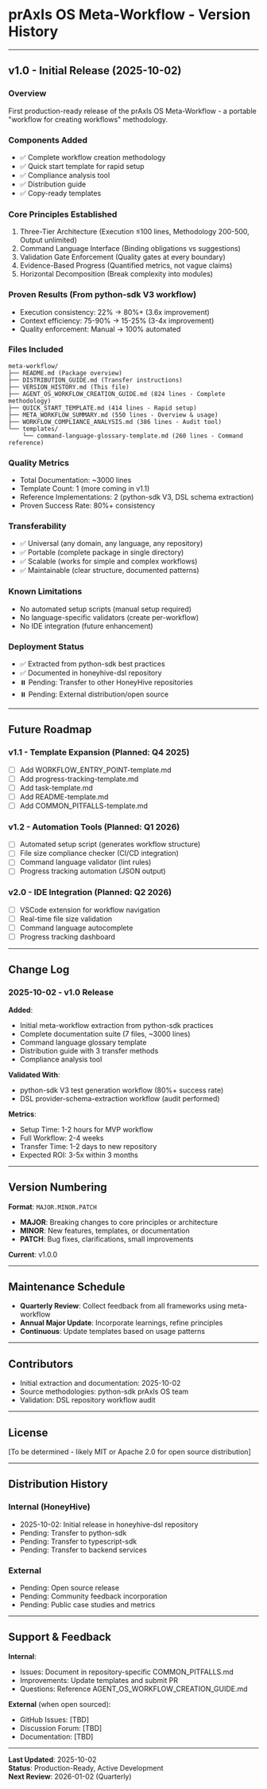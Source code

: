 # prAxIs OS Meta-Workflow - Version History

---

## v1.0 - Initial Release (2025-10-02)

### **Overview**
First production-ready release of the prAxIs OS Meta-Workflow - a portable "workflow for creating workflows" methodology.

### **Components Added**
- ✅ Complete workflow creation methodology
- ✅ Quick start template for rapid setup
- ✅ Compliance analysis tool
- ✅ Distribution guide
- ✅ Copy-ready templates

### **Core Principles Established**
1. Three-Tier Architecture (Execution ≤100 lines, Methodology 200-500, Output unlimited)
2. Command Language Interface (Binding obligations vs suggestions)
3. Validation Gate Enforcement (Quality gates at every boundary)
4. Evidence-Based Progress (Quantified metrics, not vague claims)
5. Horizontal Decomposition (Break complexity into modules)

### **Proven Results** (From python-sdk V3 workflow)
- Execution consistency: 22% → 80%+ (3.6x improvement)
- Context efficiency: 75-90% → 15-25% (3-4x improvement)
- Quality enforcement: Manual → 100% automated

### **Files Included**
```
meta-workflow/
├── README.md (Package overview)
├── DISTRIBUTION_GUIDE.md (Transfer instructions)
├── VERSION_HISTORY.md (This file)
├── AGENT_OS_WORKFLOW_CREATION_GUIDE.md (824 lines - Complete methodology)
├── QUICK_START_TEMPLATE.md (414 lines - Rapid setup)
├── META_WORKFLOW_SUMMARY.md (550 lines - Overview & usage)
├── WORKFLOW_COMPLIANCE_ANALYSIS.md (386 lines - Audit tool)
└── templates/
    └── command-language-glossary-template.md (260 lines - Command reference)
```

### **Quality Metrics**
- Total Documentation: ~3000 lines
- Template Count: 1 (more coming in v1.1)
- Reference Implementations: 2 (python-sdk V3, DSL schema extraction)
- Proven Success Rate: 80%+ consistency

### **Transferability**
- ✅ Universal (any domain, any language, any repository)
- ✅ Portable (complete package in single directory)
- ✅ Scalable (works for simple and complex workflows)
- ✅ Maintainable (clear structure, documented patterns)

### **Known Limitations**
- No automated setup scripts (manual setup required)
- No language-specific validators (create per-workflow)
- No IDE integration (future enhancement)

### **Deployment Status**
- ✅ Extracted from python-sdk best practices
- ✅ Documented in honeyhive-dsl repository
- ⏸️ Pending: Transfer to other HoneyHive repositories
- ⏸️ Pending: External distribution/open source

---

## Future Roadmap

### **v1.1 - Template Expansion** (Planned: Q4 2025)
- [ ] Add WORKFLOW_ENTRY_POINT-template.md
- [ ] Add progress-tracking-template.md
- [ ] Add task-template.md
- [ ] Add README-template.md
- [ ] Add COMMON_PITFALLS-template.md

### **v1.2 - Automation Tools** (Planned: Q1 2026)
- [ ] Automated setup script (generates workflow structure)
- [ ] File size compliance checker (CI/CD integration)
- [ ] Command language validator (lint rules)
- [ ] Progress tracking automation (JSON output)

### **v2.0 - IDE Integration** (Planned: Q2 2026)
- [ ] VSCode extension for workflow navigation
- [ ] Real-time file size validation
- [ ] Command language autocomplete
- [ ] Progress tracking dashboard

---

## Change Log

### 2025-10-02 - v1.0 Release
**Added**:
- Initial meta-workflow extraction from python-sdk practices
- Complete documentation suite (7 files, ~3000 lines)
- Command language glossary template
- Distribution guide with 3 transfer methods
- Compliance analysis tool

**Validated With**:
- python-sdk V3 test generation workflow (80%+ success rate)
- DSL provider-schema-extraction workflow (audit performed)

**Metrics**:
- Setup Time: 1-2 hours for MVP workflow
- Full Workflow: 2-4 weeks
- Transfer Time: 1-2 days to new repository
- Expected ROI: 3-5x within 3 months

---

## Version Numbering

**Format**: `MAJOR.MINOR.PATCH`

- **MAJOR**: Breaking changes to core principles or architecture
- **MINOR**: New features, templates, or documentation
- **PATCH**: Bug fixes, clarifications, small improvements

**Current**: v1.0.0

---

## Maintenance Schedule

- **Quarterly Review**: Collect feedback from all frameworks using meta-workflow
- **Annual Major Update**: Incorporate learnings, refine principles
- **Continuous**: Update templates based on usage patterns

---

## Contributors

- Initial extraction and documentation: 2025-10-02
- Source methodologies: python-sdk prAxIs OS team
- Validation: DSL repository workflow audit

---

## License

[To be determined - likely MIT or Apache 2.0 for open source distribution]

---

## Distribution History

### Internal (HoneyHive)
- 2025-10-02: Initial release in honeyhive-dsl repository
- Pending: Transfer to python-sdk
- Pending: Transfer to typescript-sdk
- Pending: Transfer to backend services

### External
- Pending: Open source release
- Pending: Community feedback incorporation
- Pending: Public case studies and metrics

---

## Support & Feedback

**Internal**: 
- Issues: Document in repository-specific COMMON_PITFALLS.md
- Improvements: Update templates and submit PR
- Questions: Reference AGENT_OS_WORKFLOW_CREATION_GUIDE.md

**External** (when open sourced):
- GitHub Issues: [TBD]
- Discussion Forum: [TBD]
- Documentation: [TBD]

---

**Last Updated**: 2025-10-02  
**Status**: Production-Ready, Active Development  
**Next Review**: 2026-01-02 (Quarterly)

